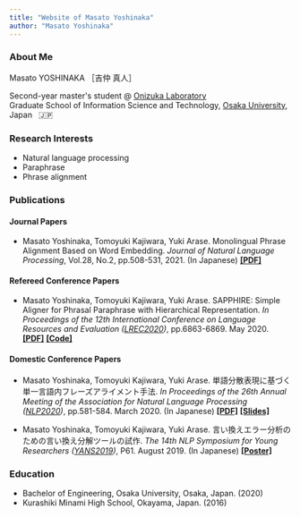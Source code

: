 ```yaml
---
title: "Website of Masato Yoshinaka"
author: "Masato Yoshinaka"
---
```


### About Me
Masato YOSHINAKA  ［吉仲 真人］

Second-year master's student @
[Onizuka Laboratory](http://www-bigdata.ist.osaka-u.ac.jp/en/home/) \
Graduate School of Information Science and Technology, [Osaka University](https://www.osaka-u.ac.jp/en), Japan
&nbsp; :jp:


### Research Interests
* Natural language processing
* Paraphrase
* Phrase alignment


### Publications
#### Journal Papers
* Masato Yoshinaka, Tomoyuki Kajiwara, Yuki Arase.
  Monolingual Phrase Alignment Based on Word Embedding.
  *Journal of Natural Language Processing*, Vol.28, No.2, pp.508-531, 2021. (In Japanese)
  **[[PDF]](https://www.jstage.jst.go.jp/article/jnlp/28/2/28_508/_article/-char/en)**

#### Refereed Conference Papers
* Masato Yoshinaka, Tomoyuki Kajiwara, Yuki Arase.
  SAPPHIRE: Simple Aligner for Phrasal Paraphrase with Hierarchical Representation.
  *In Proceedings of the 12th International Conference on Language Resources and Evaluation
  ([LREC2020](https://lrec2020.lrec-conf.org/en/))*, pp.6863-6869. May 2020.
  **[[PDF]](https://www.aclweb.org/anthology/2020.lrec-1.847/)**
  **[[Code]](https://github.com/m-yoshinaka/sapphire)**

#### Domestic Conference Papers
* Masato Yoshinaka, Tomoyuki Kajiwara, Yuki Arase.
  単語分散表現に基づく単一言語内フレーズアライメント手法.
  *In Proceedings of the 26th Annual Meeting of the Association for Natural Language Processing
  ([NLP2020](https://www.anlp.jp/nlp2020/))*, pp.581-584. March 2020. (In Japanese)
  **[[PDF]](https://www.anlp.jp/proceedings/annual_meeting/2020/pdf_dir/C3-3.pdf)**
  **[[Slides]](/pdf/nlp2020_yoshinaka.pdf)**

* Masato Yoshinaka, Tomoyuki Kajiwara, Yuki Arase.
  言い換えエラー分析のための言い換え分解ツールの試作.
  *The 14th NLP Symposium for Young Researchers ([YANS2019](https://yans.anlp.jp/entry/yans2019))*,
  P61. August 2019. (In Japanese)
  **[[Poster]](/pdf/yans2019_yoshinaka.pdf)**

### Education
* Bachelor of Engineering, Osaka University, Osaka, Japan. (2020)
* Kurashiki Minami High School, Okayama, Japan. (2016)
